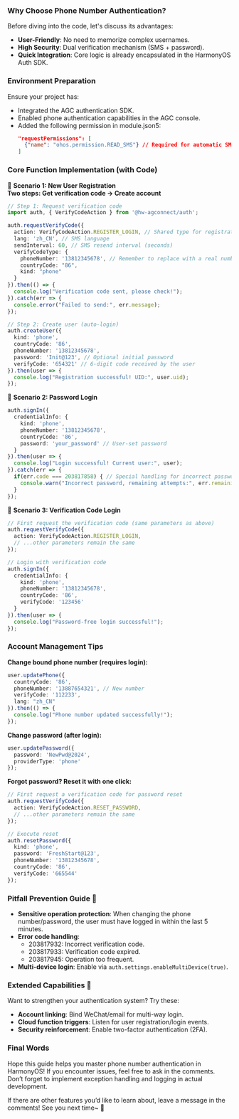 ### Why Choose Phone Number Authentication?  
Before diving into the code, let's discuss its advantages:  

- **User-Friendly**: No need to memorize complex usernames.  
- **High Security**: Dual verification mechanism (SMS + password).  
- **Quick Integration**: Core logic is already encapsulated in the HarmonyOS Auth SDK.  


### Environment Preparation  
Ensure your project has:  

- Integrated the AGC authentication SDK.  
- Enabled phone authentication capabilities in the AGC console.  
- Added the following permission in module.json5:  
  ```json  
  "requestPermissions": [  
    {"name": "ohos.permission.READ_SMS"} // Required for automatic SMS verification code reading  
  ]  
  ```  


### Core Function Implementation (with Code)  
🔑 **Scenario 1: New User Registration**  
**Two steps: Get verification code → Create account**  

```typescript  
// Step 1: Request verification code  
import auth, { VerifyCodeAction } from '@hw-agconnect/auth';  

auth.requestVerifyCode({  
  action: VerifyCodeAction.REGISTER_LOGIN, // Shared type for registration and login  
  lang: 'zh_CN', // SMS language  
  sendInterval: 60, // SMS resend interval (seconds)  
  verifyCodeType: {  
    phoneNumber: '13812345678', // Remember to replace with a real number!  
    countryCode: "86",  
    kind: "phone"  
  }  
}).then(() => {  
  console.log("Verification code sent, please check!");  
}).catch(err => {  
  console.error("Failed to send:", err.message);  
});  

// Step 2: Create user (auto-login)  
auth.createUser({  
  kind: 'phone',  
  countryCode: '86',  
  phoneNumber: '13812345678',  
  password: 'Init@123', // Optional initial password  
  verifyCode: '654321' // 6-digit code received by the user  
}).then(user => {  
  console.log("Registration successful! UID:", user.uid);  
});  
```  

🔐 **Scenario 2: Password Login**  
```typescript  
auth.signIn({  
  credentialInfo: {  
    kind: 'phone',  
    phoneNumber: '13812345678',  
    countryCode: '86',  
    password: 'your_password' // User-set password  
  }  
}).then(user => {  
  console.log("Login successful! Current user:", user);  
}).catch(err => {  
  if(err.code === 203817858) { // Special handling for incorrect password  
    console.warn("Incorrect password, remaining attempts:", err.remainingTimes);  
  }  
});  
```  

📲 **Scenario 3: Verification Code Login**  
```typescript  
// First request the verification code (same parameters as above)  
auth.requestVerifyCode({  
  action: VerifyCodeAction.REGISTER_LOGIN,  
  // ...other parameters remain the same  
});  

// Login with verification code  
auth.signIn({  
  credentialInfo: {  
    kind: 'phone',  
    phoneNumber: '13812345678',  
    countryCode: '86',  
    verifyCode: '123456'  
  }  
}).then(user => {  
  console.log("Password-free login successful!");  
});  
```  


### Account Management Tips  
**Change bound phone number (requires login):**  
```typescript  
user.updatePhone({  
  countryCode: '86',  
  phoneNumber: '13887654321', // New number  
  verifyCode: '112233',  
  lang: "zh_CN"  
}).then(() => {  
  console.log("Phone number updated successfully!");  
});  
```  

**Change password (after login):**  
```typescript  
user.updatePassword({  
  password: 'NewPwd@2024',  
  providerType: 'phone'  
});  
```  

**Forgot password? Reset it with one click:**  
```typescript  
// First request a verification code for password reset  
auth.requestVerifyCode({  
  action: VerifyCodeAction.RESET_PASSWORD,  
  // ...other parameters remain the same  
});  

// Execute reset  
auth.resetPassword({  
  kind: 'phone',  
  password: 'FreshStart@123',  
  phoneNumber: '13812345678',  
  countryCode: '86',  
  verifyCode: '665544'  
});  
```  


### Pitfall Prevention Guide 🚧  
- **Sensitive operation protection**: When changing the phone number/password, the user must have logged in within the last 5 minutes.  
- **Error code handling**:  
  - 203817932: Incorrect verification code.  
  - 203817933: Verification code expired.  
  - 203817945: Operation too frequent.  
- **Multi-device login**: Enable via `auth.settings.enableMultiDevice(true)`.  


### Extended Capabilities 🔗  
Want to strengthen your authentication system? Try these:  

- **Account linking**: Bind WeChat/email for multi-way login.  
- **Cloud function triggers**: Listen for user registration/login events.  
- **Security reinforcement**: Enable two-factor authentication (2FA).  


### Final Words  
Hope this guide helps you master phone number authentication in HarmonyOS! If you encounter issues, feel free to ask in the comments. Don’t forget to implement exception handling and logging in actual development.  

If there are other features you’d like to learn about, leave a message in the comments! See you next time~ 👋
